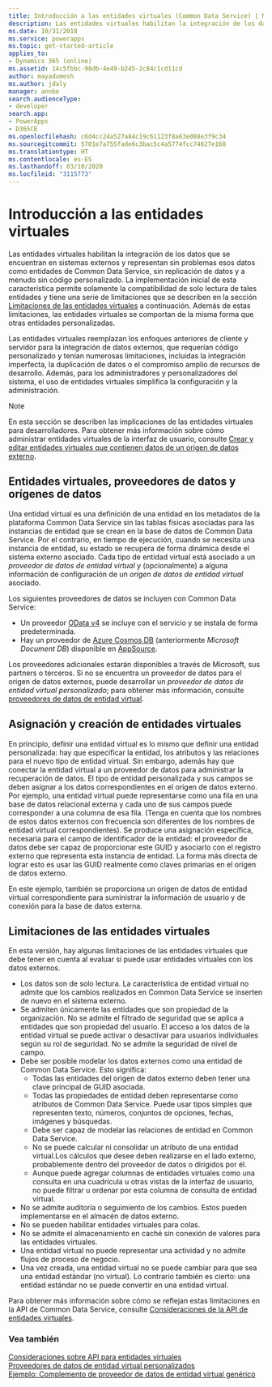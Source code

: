 ```yaml
---
title: Introducción a las entidades virtuales (Common Data Service) | Microsoft Docs
description: Las entidades virtuales habilitan la integración de los datos que se encuentran en sistemas externos y representan sin problemas esos datos como entidades de Common Data Service, sin replicación de datos y a menudo sin código personalizado.
ms.date: 10/31/2018
ms.service: powerapps
ms.topic: get-started-article
applies_to:
- Dynamics 365 (online)
ms.assetid: 14c5fbbc-98db-4e49-b245-2c84c1cd11cd
author: mayadumesh
ms.author: jdaly
manager: annbe
search.audienceType:
- developer
search.app:
- PowerApps
- D365CE
ms.openlocfilehash: c6d4cc24a527a84c19c61123f8a63e088e3f9c34
ms.sourcegitcommit: 5701e7a755fade6c3bac5c4a5774fcc74627e168
ms.translationtype: HT
ms.contentlocale: es-ES
ms.lasthandoff: 03/10/2020
ms.locfileid: "3115773"
---
```

# <a name="get-started-with-virtual-entities"></a>Introducción a las entidades virtuales

Las entidades virtuales habilitan la integración de los datos que se encuentran en sistemas externos y representan sin problemas esos datos como entidades de Common Data Service, sin replicación de datos y a menudo sin código personalizado. La implementación inicial de esta característica permite solamente la compatibilidad de solo lectura de tales entidades y tiene una serie de limitaciones que se describen en la sección [Limitaciones de las entidades virtuales](#limitations-of-virtual-entities) a continuación. Además de estas limitaciones, las entidades virtuales se comportan de la misma forma que otras entidades personalizadas. 

Las entidades virtuales reemplazan los enfoques anteriores de cliente y servidor para la integración de datos externos, que requerían código personalizado y tenían numerosas limitaciones, incluidas la integración imperfecta, la duplicación de datos o el compromiso amplio de recursos de desarrollo.  Además, para los administradores y personalizadores del sistema, el uso de entidades virtuales simplifica la configuración y la administración.

> [!NOTE]
> En esta sección se describen las implicaciones de las entidades virtuales para desarrolladores. Para obtener más información sobre cómo administrar entidades virtuales de la interfaz de usuario, consulte [Crear y editar entidades virtuales que contienen datos de un origen de datos externo](../../../maker/common-data-service/create-edit-virtual-entities.md).

## <a name="virtual-entities-data-providers-and-data-sources"></a>Entidades virtuales, proveedores de datos y orígenes de datos

Una entidad virtual es una definición de una entidad en los metadatos de la plataforma Common Data Service sin las tablas físicas asociadas para las instancias de entidad que se crean en la base de datos de Common Data Service. Por el contrario, en tiempo de ejecución, cuando se necesita una instancia de entidad, su estado se recupera de forma dinámica desde el sistema externo asociado. Cada tipo de entidad virtual está asociado a un *proveedor de datos de entidad virtual* y (opcionalmente) a alguna información de configuración de un *origen de datos de entidad virtual* asociado. 

<!-- TODO:
A data provider is a particular type of Common Data Service plug-in, which is registered against CRUD events that occur in the platform. This initial release only supports READ operations. More information: [Write a plug-in](../write-plugin.md) -->

Los siguientes proveedores de datos se incluyen con Common Data Service:
- Un proveedor [OData v4](https://www.odata.org/documentation/) se incluye con el servicio y se instala de forma predeterminada.
- Hay un proveedor de [Azure Cosmos DB](https://docs.microsoft.com/azure/cosmos-db) (anteriormente *Microsoft Document DB*) disponible en [AppSource](https://appsource.microsoft.com).

Los proveedores adicionales estarán disponibles a través de Microsoft, sus partners o terceros. Si no se encuentra un proveedor de datos para el origen de datos externos, puede desarrollar un *proveedor de datos de entidad virtual personalizado*; para obtener más información, consulte [proveedores de datos de entidad virtual](custom-ve-data-providers.md).

## <a name="virtual-entity-creation-and-mapping"></a>Asignación y creación de entidades virtuales

En principio, definir una entidad virtual es lo mismo que definir una entidad personalizada: hay que especificar la entidad, los atributos y las relaciones para el nuevo tipo de entidad virtual. Sin embargo, además hay que conectar la entidad virtual a un proveedor de datos para administrar la recuperación de datos. El tipo de entidad personalizada y sus campos se deben asignar a los datos correspondientes en el origen de datos externo.  Por ejemplo, una entidad virtual puede representarse como una fila en una base de datos relacional externa y cada uno de sus campos puede corresponder a una columna de esa fila.  (Tenga en cuenta que los nombres de estos datos externos con frecuencia son diferentes de los nombres de entidad virtual correspondientes). Se produce una asignación específica, necesaria para el campo de identificador de la entidad: el proveedor de datos debe ser capaz de proporcionar este GUID y asociarlo con el registro externo que representa esta instancia de entidad. La forma más directa de lograr esto es usar las GUID realmente como claves primarias en el origen de datos externo.  

En este ejemplo, también se proporciona un origen de datos de entidad virtual correspondiente para suministrar la información de usuario y de conexión para la base de datos externa.

## <a name="limitations-of-virtual-entities"></a>Limitaciones de las entidades virtuales

En esta versión, hay algunas limitaciones de las entidades virtuales que debe tener en cuenta al evaluar si puede usar entidades virtuales con los datos externos.
- Los datos son de solo lectura. La característica de entidad virtual no admite que los cambios realizados en Common Data Service se inserten de nuevo en el sistema externo.
- Se admiten únicamente las entidades que son propiedad de la organización. No se admite el filtrado de seguridad que se aplica a entidades que son propiedad del usuario. El acceso a los datos de la entidad virtual se puede activar o desactivar para usuarios individuales según su rol de seguridad. No se admite la seguridad de nivel de campo.
- Debe ser posible modelar los datos externos como una entidad de Common Data Service. Esto significa:
    - Todas las entidades del origen de datos externo deben tener una clave principal de GUID asociada.  
    - Todas las propiedades de entidad deben representarse como atributos de Common Data Service. Puede usar tipos simples que representen texto, números, conjuntos de opciones, fechas, imágenes y búsquedas. 
    - Debe ser capaz de modelar las relaciones de entidad en Common Data Service.
    - No se puede calcular ni consolidar un atributo de una entidad virtual.Los cálculos que desee deben realizarse en el lado externo, probablemente dentro del proveedor de datos o dirigidos por él.
    - Aunque puede agregar columnas de entidades virtuales como una consulta en una cuadrícula u otras vistas de la interfaz de usuario, no puede filtrar u ordenar por esta columna de consulta de entidad virtual.
- No se admite auditoría o seguimiento de los cambios.  Estos pueden implementarse en el almacén de datos externo.
- No se pueden habilitar entidades virtuales para colas.
- No se admite el almacenamiento en caché sin conexión de valores para las entidades virtuales.
- Una entidad virtual no puede representar una actividad y no admite flujos de proceso de negocio.
- Una vez creada, una entidad virtual no se puede cambiar para que sea una entidad estándar (no virtual).  Lo contrario también es cierto: una entidad estándar no se puede convertir en una entidad virtual.

Para obtener más información sobre cómo se reflejan estas limitaciones en la API de Common Data Service, consulte [Consideraciones de la API de entidades virtuales](api-considerations-ve.md). 

### <a name="see-also"></a>Vea también

[Consideraciones sobre API para entidades virtuales](api-considerations-ve.md)<br />
[Proveedores de datos de entidad virtual personalizados](custom-ve-data-providers.md)<br />
[Ejemplo: Complemento de proveedor de datos de entidad virtual genérico](sample-generic-ve-plugin.md)
